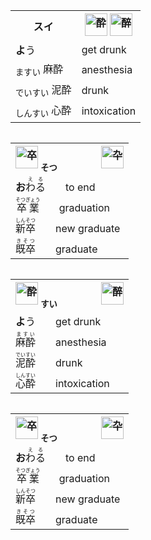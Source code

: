 <table align="left">
  <tr>
    <th>
      スイ
    </th>
    <th>
      <img src="https://glyphwiki.org/glyph/u9154.svg" alt="酔" height="36">
      <img src="https://glyphwiki.org/glyph/u9189.svg" alt="醉" height="36">
    </th>
  </tr>
  <tr>
    <td><b>よ</b>う</td>
    <td>get drunk</td>
  </tr>
  <tr>
    <td><ruby><sub>ますい</sub><br>麻酔</ruby></td>
    <td>anesthesia</td>
  </tr>
  <tr>
    <td><ruby><sub>でいすい</sub><br>泥酔</ruby></td>
    <td>drunk</td>
  </tr>
  <tr>
    <td><ruby><sub>しんすい</sub><br>心酔</ruby></td>
    <td>intoxication</td>
  </tr>
</table>

<table align="left">
  <tr><th>
    <img src="https://glyphwiki.org/glyph/u5352.svg" alt="卒" height="36">
    <ruby><sub>そつ</sub><br><sup>　</sup></ruby>　　　
    <img src="https://glyphwiki.org/glyph/u5346.svg" alt="卆" height="36">
    </th></tr>
  <tr><td><b>お</b><ruby>わる<rt>える</rt>　　to end</td></tr>
  <tr><td><ruby>卒業<rt>そつぎょう</rt></ruby>　　graduation</td></tr>
  <tr><td><ruby>新卒<rt>しんそつ</rt></ruby>　　new graduate</td></tr>
  <tr><td><ruby>既卒<rt>きそつ</rt></ruby>　　graduate</td></tr>
</table>
<table align="left">
  <tr><th>
    <img src="https://glyphwiki.org/glyph/u9154.svg" alt="酔" height="36">
    <ruby><sub>すい</sub><br><sup>　</sup></ruby>　　　
    <img src="https://glyphwiki.org/glyph/u9189.svg" alt="醉" height="36">
    </th></tr>
  <tr><td><b>よ</b>う　　get drunk</td></tr>
  <tr><td><ruby>麻酔<rt>ますい</rt></ruby>　　anesthesia</td></tr>
  <tr><td><ruby>泥酔<rt>でいすい</rt></ruby>　　drunk</td></tr>
  <tr><td><ruby>心酔<rt>しんすい</rt></ruby>　　intoxication</td></tr>
</table>
<table align="left">
  <tr><th>
    <img src="https://glyphwiki.org/glyph/u5352.svg" alt="卒" height="36">
    <ruby><sub>そつ</sub><br><sup>　</sup></ruby>　　　
    <img src="https://glyphwiki.org/glyph/u5346.svg" alt="卆" height="36">
    </th></tr>
  <tr><td><b>お</b><ruby>わる<rt>える</rt>　　to end</td></tr>
  <tr><td><ruby>卒業<rt>そつぎょう</rt></ruby>　　graduation</td></tr>
  <tr><td><ruby>新卒<rt>しんそつ</rt></ruby>　　new graduate</td></tr>
  <tr><td><ruby>既卒<rt>きそつ</rt></ruby>　　graduate</td></tr>
</table>
